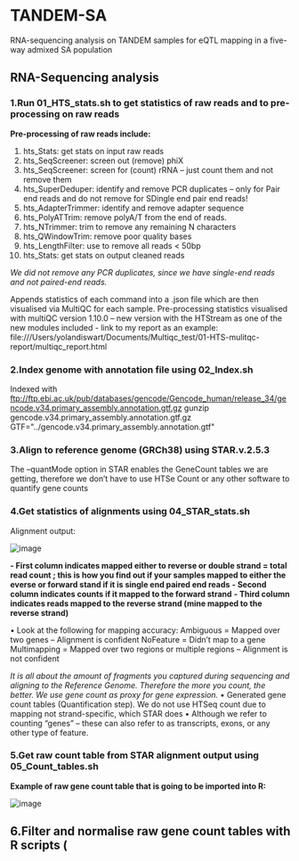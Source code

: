 # TANDEM-SA
RNA-sequencing analysis on TANDEM samples for eQTL mapping in a five-way admixed SA population

## RNA-Sequencing analysis 

### 1.Run 01_HTS_stats.sh to get statistics of raw reads and to pre-processing on raw reads

**Pre-processing of raw reads include:**
1.	hts_Stats: get stats on input raw reads
2.	hts_SeqScreener: screen out (remove) phiX
3.	hts_SeqScreener: screen for (count) rRNA – just count them and not remove them 
4.	hts_SuperDeduper: identify and remove PCR duplicates – only for Pair end reads and do not remove for SDingle end pair end reads!
5.	hts_AdapterTrimmer: identify and remove adapter sequence
6.	hts_PolyATTrim: remove polyA/T from the end of reads.
7.	hts_NTrimmer: trim to remove any remaining N characters
8.	hts_QWindowTrim: remove poor quality bases
9.	hts_LengthFilter: use to remove all reads < 50bp
10.	hts_Stats: get stats on output cleaned reads

*We did not remove any PCR duplicates, since we have single-end reads and not paired-end reads.* 

Appends statistics of each command into a .json file which are then visualised via MultiQC for each sample. 
Pre-processing statistics visualised with multiQC version 1.10.0 – new version with the HTStream as one of the new modules included - link to my report as an example: file:///Users/yolandiswart/Documents/Multiqc_test/01-HTS-mulitqc-report/multiqc_report.html

### 2.Index genome with annotation file using 02_Index.sh 

Indexed with ftp://ftp.ebi.ac.uk/pub/databases/gencode/Gencode_human/release_34/gencode.v34.primary_assembly.annotation.gtf.gz
gunzip gencode.v34.primary_assembly.annotation.gtf.gz
GTF="../gencode.v34.primary_assembly.annotation.gtf"

### 3.Align to reference genome (GRCh38) using STAR.v.2.5.3

The –quantMode option in STAR enables the GeneCount tables we are getting, therefore we don’t have to use HTSe Count or any other software to quantify gene counts 

### 4.Get statistics of alignments using 04_STAR_stats.sh 

Alignment output: 

![image](https://user-images.githubusercontent.com/49681556/196138925-97c9dfcd-1f06-4c94-9025-c3e6cd9aca81.png)

**- First column indicates mapped either to reverse or double strand = total read count ; this is how you find out if your samples mapped to either the everse or forward stand if it is single end paired end reads**
**- Second column indicates counts if it mapped to the forward strand**
**- Third column indicates reads mapped to the reverse strand (mine mapped to the reverse strand)**


•	Look at the following for mapping accuracy: 
      Ambiguous = Mapped over two genes – Alignment is confident 
      NoFeature = Didn’t map to a gene 
      Multimapping = Mapped over two regions or multiple regions – Alignment is not confident 

*It is all about the amount of fragments you captured during sequencing and aligning to the Reference Genome. Therefore the more you count, the better. We use gene count as proxy for gene expression.*
•	Generated gene count tables (Quantification step). We do not use HTSeq count due to mapping not strand-specific, which STAR does
•	Although we refer to counting “genes” – these can also refer to as transcripts, exons, or any other type of feature. 


### 5.Get raw count table from STAR alignment output using 05_Count_tables.sh 

**Example of raw gene count table that is going to be imported into R:**

![image](https://user-images.githubusercontent.com/49681556/196139688-2e68520f-db89-4c6e-891c-329df7b80838.png)


## 6.Filter and normalise raw gene count tables with R scripts (
